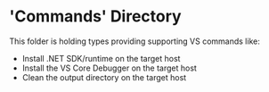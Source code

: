 ﻿# 'Commands' Directory
This folder is holding types providing supporting VS commands like:
- Install .NET SDK/runtime on the target host
- Install the VS Core Debugger on the target host
- Clean the output directory on the target host